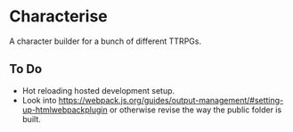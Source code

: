 # Characterise

A character builder for a bunch of different TTRPGs.

## To Do

- Hot reloading hosted development setup.
- Look into https://webpack.js.org/guides/output-management/#setting-up-htmlwebpackplugin or otherwise revise the way the public folder is built.
